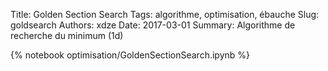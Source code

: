 Title: Golden Section Search
Tags: algorithme, optimisation, ébauche
Slug: goldsearch
Authors: xdze
Date: 2017-03-01
Summary: Algorithme de recherche du minimum (1d)

{% notebook optimisation/GoldenSectionSearch.ipynb %}
